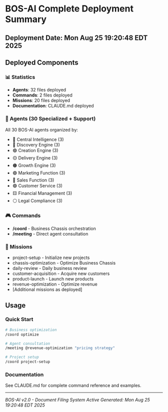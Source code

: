 # BOS-AI Complete Deployment Summary

## Deployment Date: Mon Aug 25 19:20:48 EDT 2025

## Deployed Components

### 📊 Statistics
- **Agents**:       32 files deployed
- **Commands**:        2 files deployed  
- **Missions**:       20 files deployed
- **Documentation**: CLAUDE.md deployed

### 🤖 Agents (30 Specialized + Support)
All 30 BOS-AI agents organized by:
- 🔴 Central Intelligence (3)
- 🔵 Discovery Engine (3)
- 🟢 Creation Engine (3)
- 🟡 Delivery Engine (3)
- 🟠 Growth Engine (3)
- 🟣 Marketing Function (3)
- 🔷 Sales Function (3)
- 🟢 Customer Service (3)
- 🟨 Financial Management (3)
- ⚪ Legal Compliance (3)

### 🎮 Commands
- **/coord** - Business Chassis orchestration
- **/meeting** - Direct agent consultation

### 🎯 Missions
- project-setup - Initialize new projects
- chassis-optimization - Optimize Business Chassis
- daily-review - Daily business review
- customer-acquisition - Acquire new customers
- product-launch - Launch new products
- revenue-optimization - Optimize revenue
- [Additional missions as deployed]

## Usage

### Quick Start
```bash
# Business optimization
/coord optimize

# Agent consultation
/meeting @revenue-optimization "pricing strategy"

# Project setup
/coord project-setup
```

### Documentation
See CLAUDE.md for complete command reference and examples.

---
*BOS-AI v2.0 - Document Filing System Active*
*Generated: Mon Aug 25 19:20:48 EDT 2025*
